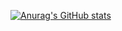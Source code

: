 [![Anurag's GitHub stats](https://github-readme-stats.vercel.app/api?username=kae4ka&show_icons=true&theme=calm)](https://github.com/anuraghazra/github-readme-stats)
